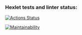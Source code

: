 ### Hexlet tests and linter status:
[![Actions Status](https://github.com/agapovk/php-project-45/actions/workflows/hexlet-check.yml/badge.svg)](https://github.com/agapovk/php-project-45/actions)

[![Maintainability](https://api.codeclimate.com/v1/badges/142b2623d4cb0d1c126e/maintainability)](https://codeclimate.com/github/agapovk/php-project-45/maintainability)
